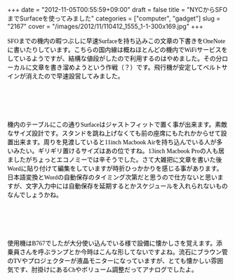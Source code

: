 +++
date = "2012-11-05T00:55:59+09:00"
draft = false
title = "NYCからSFOまでSurfaceを使ってみました"
categories = ["computer", "gadget"]
slug = "2167"
cover = "/images/2012/11/110412_1555_1-1-300x169.jpg"
+++

<p><span style="color:black; font-family:ＭＳ ゴシック">SFOまでの機内の暇つぶしに早速Surfaceを持ち込みこの文章の下書きをOneNoteに書いたりしています。こちらの国内線は概ねほとんどの機内でWiFiサービスをしているようですが、結構な値段がしたので利用するのはやめました。その分ローカルに文章を書き溜めようという作戦（？）です。飛行機が安定してベルトサインが消えたので早速設営してみました。
</span></p><p> 
 </p><p><img src="/images/2012/11/110412_1555_1.jpg" alt=""/><span style="color:black">
		</span></p><p> 
 </p><p><span style="color:black; font-family:ＭＳ ゴシック">機内のテーブルにこの通りSurfaceはジャストフィットで置く事が出来ます。素敵なサイズ設計です。スタンドを跳ね上げなくても前の座席にもたれかからせて設置出来ます。周りを見渡していると11inch Macbook Airを持ち込んでいる人が多いみたい。ギリギリ置けるサイズはあの位ですね。13inch Macbook Proの人も居ましたがちょっとエコノミーでは辛そうでした。さて大雑把に文章を書いた後Wordに貼り付けて編集をしていますが時折ひっかかりを感じる事があります。日本語変換とWordの自動保存のタイミング次第だと思うので仕方ないと思いますが、文字入力中には自動保存を延期するとかスケジュールを入れられないものなんでしょうかね。
</span></p><p> 
 </p><p><img src="/images/2012/11/110412_1555_2.jpg" alt=""/><span style="color:black">
		</span></p><p> 
 </p><p><span style="color:black; font-family:ＭＳ ゴシック">使用機はB767でしたが大分使い込んでいる様で設備に懐かしさを覚えます。添乗員さんを呼ぶランプとか今時はこんな形してないですよね。流石にブラウン管のTVやプロジェクターが液晶モニターになっていますが、とても懐かしい雰囲気です、肘掛けにあるChやボリューム調整だってアナログでしたよ。
</span></p>
